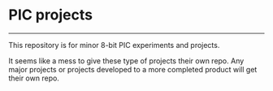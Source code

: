 # PIC projects
***
This repository is for minor 8-bit PIC experiments and projects.

It seems like a mess to give these type of projects their own repo. Any major projects or projects developed to a more completed product will get their own repo.
